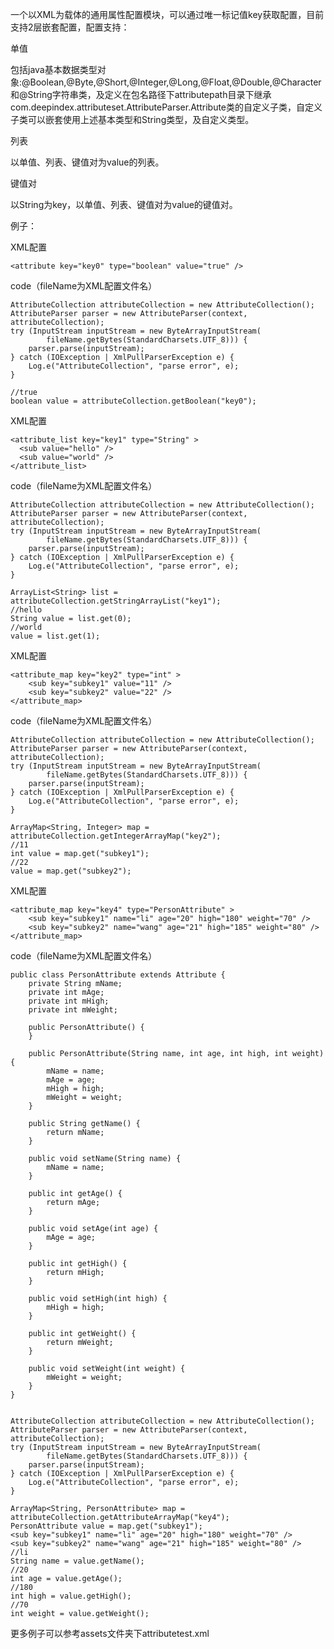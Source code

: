 一个以XML为载体的通用属性配置模块，可以通过唯一标记值key获取配置，目前支持2层嵌套配置，配置支持：

单值

包括java基本数据类型对象:@Boolean,@Byte,@Short,@Integer,@Long,@Float,@Double,@Character和@String字符串类，及定义在包名路径下attributepath目录下继承com.deepindex.attributeset.AttributeParser.Attribute类的自定义子类，自定义子类可以嵌套使用上述基本类型和String类型，及自定义类型。

列表

以单值、列表、键值对为value的列表。

键值对

以String为key，以单值、列表、键值对为value的键值对。


例子：

XML配置

    <attribute key="key0" type="boolean" value="true" />

code（fileName为XML配置文件名）

    AttributeCollection attributeCollection = new AttributeCollection();
    AttributeParser parser = new AttributeParser(context, attributeCollection);
    try (InputStream inputStream = new ByteArrayInputStream(
            fileName.getBytes(StandardCharsets.UTF_8))) {
        parser.parse(inputStream);
    } catch (IOException | XmlPullParserException e) {
        Log.e("AttributeCollection", "parse error", e);
    }

    //true
    boolean value = attributeCollection.getBoolean("key0");


XML配置

    <attribute_list key="key1" type="String" >
      <sub value="hello" />
      <sub value="world" />
    </attribute_list>

code（fileName为XML配置文件名）

    AttributeCollection attributeCollection = new AttributeCollection();
    AttributeParser parser = new AttributeParser(context, attributeCollection);
    try (InputStream inputStream = new ByteArrayInputStream(
            fileName.getBytes(StandardCharsets.UTF_8))) {
        parser.parse(inputStream);
    } catch (IOException | XmlPullParserException e) {
        Log.e("AttributeCollection", "parse error", e);
    }

    ArrayList<String> list = attributeCollection.getStringArrayList("key1");
    //hello
    String value = list.get(0);
    //world
    value = list.get(1);

    
XML配置

    <attribute_map key="key2" type="int" >
        <sub key="subkey1" value="11" />
        <sub key="subkey2" value="22" />
    </attribute_map>

code（fileName为XML配置文件名）

    AttributeCollection attributeCollection = new AttributeCollection();
    AttributeParser parser = new AttributeParser(context, attributeCollection);
    try (InputStream inputStream = new ByteArrayInputStream(
            fileName.getBytes(StandardCharsets.UTF_8))) {
        parser.parse(inputStream);
    } catch (IOException | XmlPullParserException e) {
        Log.e("AttributeCollection", "parse error", e);
    }

    ArrayMap<String, Integer> map = attributeCollection.getIntegerArrayMap("key2");
    //11
    int value = map.get("subkey1");
    //22
    value = map.get("subkey2");


XML配置

    <attribute_map key="key4" type="PersonAttribute" >
        <sub key="subkey1" name="li" age="20" high="180" weight="70" />
        <sub key="subkey2" name="wang" age="21" high="185" weight="80" />
    </attribute_map>

code（fileName为XML配置文件名）

	public class PersonAttribute extends Attribute {
		private String mName;
		private int mAge;
		private int mHigh;
		private int mWeight;

		public PersonAttribute() {
		}

		public PersonAttribute(String name, int age, int high, int weight) {
			mName = name;
			mAge = age;
			mHigh = high;
			mWeight = weight;
		}

		public String getName() {
			return mName;
		}

		public void setName(String name) {
			mName = name;
		}

		public int getAge() {
			return mAge;
		}

		public void setAge(int age) {
			mAge = age;
		}

		public int getHigh() {
			return mHigh;
		}

		public void setHigh(int high) {
			mHigh = high;
		}

		public int getWeight() {
			return mWeight;
		}

		public void setWeight(int weight) {
			mWeight = weight;
		}
	}


    AttributeCollection attributeCollection = new AttributeCollection();
    AttributeParser parser = new AttributeParser(context, attributeCollection);
    try (InputStream inputStream = new ByteArrayInputStream(
            fileName.getBytes(StandardCharsets.UTF_8))) {
        parser.parse(inputStream);
    } catch (IOException | XmlPullParserException e) {
        Log.e("AttributeCollection", "parse error", e);
    }

    ArrayMap<String, PersonAttribute> map = attributeCollection.getAttributeArrayMap("key4");
    PersonAttribute value = map.get("subkey1");
    <sub key="subkey1" name="li" age="20" high="180" weight="70" />
    <sub key="subkey2" name="wang" age="21" high="185" weight="80" />
    //li
    String name = value.getName();
    //20
    int age = value.getAge();
    //180
    int high = value.getHigh();
    //70
    int weight = value.getWeight();

更多例子可以参考assets文件夹下attributetest.xml

